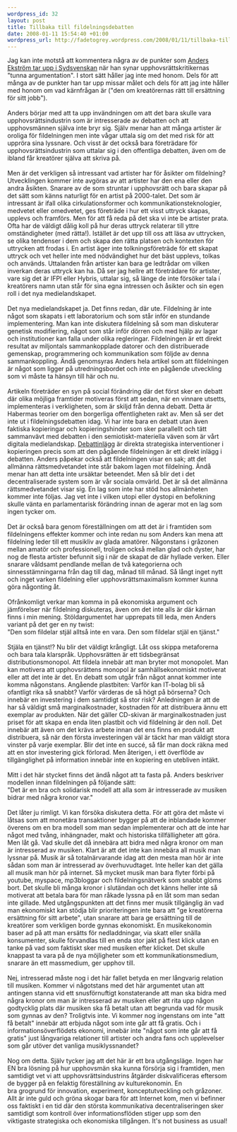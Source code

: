 ```yaml
--- 
wordpress_id: 32
layout: post
title: Tillbaka till fildelningsdebatten
date: 2008-01-11 15:54:40 +01:00
wordpress_url: http://fadetogrey.wordpress.com/2008/01/11/tillbaka-till-fildelningsdebatten/
---
```

Jag kan inte motstå att kommentera några av de punkter som <a title="Anders Ekström tar upp i Sydsvenskan" href="http://sydsvenskan.se/kultur/article292145.ece" id="bp41">Anders Ekström tar upp i Sydsvenskan</a> när han synar upphovsrättskritikernas "tunna argumentation". I stort sätt håller jag inte med honom. Dels för att många av de punkter han tar upp missar målet och dels för att jag inte håller med honom om vad kärnfrågan är ("<span class="standardarticlebody">den om kreatörernas rätt till ersättning för sitt jobb").</span><br /><br />Anders börjar med att ta upp invändningen om att det bara skulle vara upphovsrättsindustrin som är intresserade av debatten och att upphovsmännen själva inte bryr sig. Själv menar han att många artister är oroliga för fildelningen men inte vågar uttala sig om det med risk för att uppröra sina lyssnare. Och visst är det också bara företrädare för upphovsrättsindustrin som uttalar sig i den offentliga debatten, även om de ibland får kreatörer själva att skriva på. <br /><br />Men är det verkligen så intressant vad artister har för åsikter om fildelning? Utvecklingen kommer inte avgöras av att artister har den ena eller den andra åsikten. Snarare av de som struntar i upphovsrätt och bara skapar på det sätt som känns naturligt för en artist på 2000-talet. Det som är intressant är ifall olika cirkulationsformer och kommunikationsteknologier, medvetet eller omedvetet, ges företräde i hur ett visst uttryck skapas, upplevs och framförs. Men för att få reda på det ska vi inte be artister prata. Ofta har de väldigt dålig koll på hur deras uttryck relaterar till yttre omständigheter (med rätta!). Istället är det upp till oss att läsa av uttrycken, se olika tendenser i dem och skapa den rätta platsen och kontexten för uttrycken att frodas i. En artist äger inte tolkningsföreträde för ett skapat uttryck och vet heller inte med nödvändighet hur det bäst upplevs, tolkas och används. Uttalanden från artister kan bara ge ledtrådar om vilken inverkan deras uttryck kan ha. Då ser jag hellre att företrädare för artister, vare sig det är IFPI eller Hybris, uttalar sig, så länge de inte försöker tala i kreatörers namn utan står för sina egna intressen och åsikter och sin egen roll i det nya medielandskapet.<br /><br />Det nya medielandskapet ja. Det finns redan, där ute. Fildelning är inte något som skapats i ett laboratorium och som står inför en stundande implementering. Man kan inte diskutera fildelning så som man diskuterar genetisk modifiering, något som står inför dörren och med hjälp av lagar och institutioner kan falla under olika regleringar. Fildelningen är ett direkt resultat av miljontals sammankopplade datorer och den distribuerade gemenskap, programmering och kommunikation som följde av denna sammankoppling. Ändå genomsyras Anders hela artikel som att fildelningen är något som ligger på utredningsbordet och inte en pågående utveckling som vi måste ta hänsyn till här och nu. <br /><br />Artikeln företräder en syn på social förändring där det först sker en debatt där olika möjliga framtider motiveras först att sedan, när en vinnare utsetts, implementeras i verkligheten, som är skiljd från denna debatt. Detta är Habermas teorier om den borgerliga offentligheten rakt av. Men så ser det inte ut i fildelningsdebatten idag. Vi har inte bara en debatt utan även faktiska kopieringar och kopieringshinder som sker parallellt och tätt sammanvävt med debatten i den semiotiskt-materiella väven som är vårt digitala medielandskap. <a title="Debattinlägg" href="http://www.expressen.se/debatt/1.998274" id="rdu0">Debattinlägg</a> är direkta strategiska interventioner i kopieringen precis som att den pågående fildelningen är ett direkt inlägg i debatten. Anders påpekar också att fildelningen visar en sak; att det allmänna rättsmedvetandet inte står bakom lagen mot fildelning. Ändå menar han att detta inte ursäktar beteendet. Men så blir det i det decentraliserade system som är vår sociala omvärld. Det är så det allmänna rättsmedvetandet visar sig. En lag som inte har stöd hos allmänheten kommer inte följas. Jag vet inte i vilken utopi eller dystopi en befolkning skulle vänta en parlamentarisk förändring innan de agerar mot en lag som ingen tycker om.<br /><br />Det är också bara genom föreställningen om att det är i framtiden som fildelningens effekter kommer och inte redan nu som Anders kan mena att <br />fildelning leder till ett musikliv av glada amatörer. Någonstans i gråzonen mellan amatör och professionell, troligen också mellan glad och dyster, har nog de flesta artister befunnit sig i när de skapat de där hyllade verken. Eller snarare våldsamt pendlande mellan de två kategorierna och sinnesstämningarna från dag till dag, månad till månad. Så långt inget nytt och inget varken fildelning eller upphovsrättsmaximalism kommer kunna göra någonting åt. <br /><br />Ofrånkomligt verkar man komma in på ekonomiska argument och jämförelser när fildelning diskuteras, även om det inte alls är där kärnan finns i min mening. Stöldargumentet har upprepats till leda, men Anders variant på det ger en ny twist:<br />"<span class="standardarticlebody">Den som fildelar stjäl alltså inte en vara. Den som fildelar stjäl en tjänst." <br /><br /></span>Stjäla en tjänst!? Nu blir det väldigt krångligt. Låt oss skippa metaforerna och bara tala klarspråk. Upphovsrätten är ett tidsbegränsat distributionsmonopol. Att fildela innebär att man bryter mot monopolet. Man kan motivera att upphovsrättens monopol är samhällsekonomiskt motiverat eller att det inte är det. En debatt som utgår från något annat kommer inte komma någonstans. Angående plastbiten: Varför kan IT-bolag bli så ofantligt rika så snabbt? Varför värderas de så högt på börserna? Och innebär en investering i dem samtidigt så stor risk? Anledningen är att de har så väldigt små marginalkostnader, kostnaden för att distribuera ännu ett exemplar av produkten. När det gäller CD-skivan är marginalkostnaden just priset för att skapa en enda liten plastbit och vid fildelning är den noll. Det innebär att även om det krävs arbete innan det ens finns en produkt att distribuera, så när den första investeringen väl är täckt har man väldigt stora vinster på varje exemplar. Blir det inte en succé, så får man dock räkna med att en stor investering gick förlorad. Men återigen, i ett överflöde av tillgänglighet på information innebär inte en kopiering en utebliven intäkt.<br /><br />Mitt i det här stycket finns det ändå något att ta fasta på. Anders beskriver modellen innan fildelningen på följande sätt:<br />"Det är en bra och solidarisk modell att alla som är intresserade av musiken bidrar med några kronor var." <br /><br />Det låter ju rimligt. Vi kan försöka diskutera detta. För att göra det måste vi låtsas som att monetära transaktioner bygger på att de inblandade kommer överens om en bra modell som man sedan implementerar och att de inte har något med tvång, inhängnader, makt och historiska tillfälligheter att göra. Men låt gå. Vad skulle det då innebära att bidra med några kronor om man är intresserad av musiken. Klart är att det inte kan innebära all musik man lyssnar på. Musik är så totalnärvarande idag att den mesta man hör är inte sådan som man är intresserad av överhuvudtaget. Inte heller kan det gälla all musik man hör på internet. Så mycket musik man bara flyter förbi på youtube, myspace, mp3bloggar och fildelningsnätverk som snabbt glöms bort. Det skulle bli många kronor i slutändan och det känns heller inte så motiverat att betala bara för man råkade lyssna på en låt som man sedan inte gillade. Med utgångspunkten att det finns mer musik tillgänglig än vad man ekonomiskt kan stödja blir prioriteringen inte bara att "ge kreatörerna ersättning för sitt arbete", utan snarare att bara ge ersättning till de kreatörer som verkligen borde
 gynnas ekonomiskt. En musikekonomin baser
ad på att man ersätts för nedladdningar, via skatt eller snälla konsumenter, skulle förvandlas till en enda stor jakt på flest klick utan en tanke på vad som faktiskt sker med musiken efter klicket. Det skulle knappast ta vara på de nya möjligheter som ett kommunikationsmedium, snarare än ett massmedium, ger upphov till.<br /><br />Nej, intresserad måste nog i det här fallet betyda en mer långvarig relation till musiken. Kommer vi någotstans med det här argumentet utan att antingen stanna vid ett snusförnuftigt konstaterande att man ska bidra med några kronor om man är intresserad av musiken eller att rita upp någon godtycklig plats där musiken ska få betalt utan att begrunda vad för musik som gynnas av den? Troligtvis inte. Vi kommer nog ingenstans om inte "att få betalt" innebär att erbjuda något som inte går att få gratis. Och i informationsöverflödets ekonomi, innebär inte "något som inte går att få gratis" just långvariga relationer till artister och andra fans och upplevelser som går utöver det vanliga musiklyssnandet?<br /><br />Nog om detta. Själv tycker jag att det här är ett bra utgångsläge. Ingen har EN bra lösning på hur upphovsmän ska kunna försörja sig i framtiden, men samtidigt vet vi att upphovsrättsindustrins åtgärder diskvalificeras eftersom de bygger på en felaktig föreställning av kulturekonomin. En <br />bra grogrund för innovation, experiment, konceptutveckling och gråzoner. Allt är inte guld och gröna skogar bara för att Internet kom, men vi befinner oss faktiskt i en tid där den största kommunikativa decentraliseringen sker samtidigt som kontroll över informationsflöden stiger upp som den viktigaste strategiska och ekonomiska tillgången. It's not business as usual!<br />
